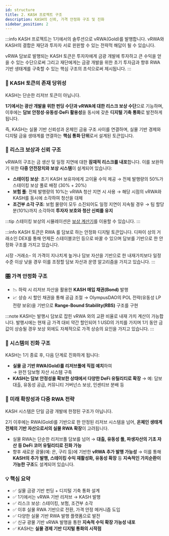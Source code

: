 ```yaml
---
id: structure
title: 2. KASH 프로젝트 구조
description: KASH의 신뢰, 가격 안정화 구조 및 진화
sidebar_position: 2
---
```


:::info
KASH 프로젝트는 1기에서의 솔루션으로 vRWA(Gold)를 발행합니다. vRWA와 KASH의 결합은 재단과 투자자 서로 윈윈할 수 있는 전략적 해답이 될 수 있습니다.

vRWA 담보로 발행되는 KASH 토큰은 투자자에게 금광 개발에 투자하고 큰 수익을 얻을 수 있는 수단으로써 그리고 재단에게는 금광 개발을 위한 초기 투자금과 향후 RWA 기반 생태계를 구축할 수 있는 핵심 구조의 초석으로써 제시됩니다.
:::

### 🧩 KASH 토큰의 존재 당위성

KASH는 단순한 리저브 토큰이 아닙니다.

**1기에서는 광산 개발을 위한 펀딩 수단과 vRWA에 대한 리스크 보상 수단**으로 기능하며,
이후에는 **담보 안정성·유동성·DeFi 활용성**을 동시에 갖춘 **디지털 기축 통화**로 발전하게 됩니다.

즉, KASH는 실물 기반 신뢰성과 온체인 금융 구조 사이를 연결하며,
실물 기반 경제와 디지털 금융 생태계를 연결하는 **핵심 통화 단위**로서 설계된 토큰입니다.

### 🔐 리스크 보상과 신뢰 구조

vRWA의 구조는 금 생산 및 일정 지연에 대한 **잠재적 리스크를 내포**합니다.
이를 보완하기 위한 **다중 안전장치와 보상 시스템**이 설계되어 있습니다:
- **스테이킹 보상**: 초기 KASH 보유자에게 고이율 수익 제공
    → 전체 발행량의 50%가 스테이킹 보상 풀로 배정 (30% + 20%)
- **보험 풀**: 전체 발행량의 10%는 vRWA 청산 지연 시 사용
    → 해당 시점의 vRWA와 KASH를 동시에 소각하여 청산을 대체
- **조건부 소각 구조**: 보험 물량이 모두 소진되어도 일정 지연이 지속될 경우
    → 팀 할당분(10%)까지 소각하여 **투자자 보호와 청산 신뢰를 유지**

:::tip
스테이킹 보상의 시뮬레이션은 [보상 계산기](/staking/calculator)를 이용할 수 있습니다.
:::

:::info
KASH 토큰은 RWA 를 담보로 하는 안정화 디지털 토큰입니다. 디파이 상의 거래소인 DEX를 통해 언제든 스테이블코인 등으로 바꿀 수 있으며 담보를 기반으로 한 안정화 구조를 가지고 있습니다.

시장 -거래소- 의 가격이 지나치게 높거나 담보 자산을 기반으로 한 내재가치보다 일정 수준 이상 낮을 경우 이를 조정할 담보 자산과 운영 알고리즘을 가지고 있습니다.
:::

### 🎛️ 가격 안정화 구조

- 📉 하락 시 리저브 자산을 활용한 **KASH 매입 채권(Bond)** 발행
- 📈 상승 시 할인 채권을 통해 공급 조절
    → OlympusDAO의 POL 전략(유동성 LP 전량 보유)을 기반으로 **Range-Bound Stability(RBS)** 구조를 구현

:::note
KASH는 발행시 담보로 잡힌 vRWA 와의 교환 비율로 내재 가치 계산이 가능합니다. 
발행시에는 현재 금 가격 대비 약간 할인되어 1 USD의 가치를 가지며 1기 동안 금값이 상승될 경우 보상 외에도 자체적으로 가격 상승의 요인을 가지고 있습니다.
:::
    
### 🔄 시스템의 진화 구조

KASH는 1기 종료 후, 다음 단계로 진화하게 됩니다:

- **실물 금 기반 RWA(Gold)를 리저브풀에 직접 예치**하여    
    → 완전 담보형 자산 시스템 구축
- **KASH는 담보 안정성을 확보한 상태에서 다양한 DeFi 유틸리티로 확장**
    → 예: 담보 대출, 유동성 공급, 커뮤니티 거버넌스 보상, 인센티브 분배 등

### 🚀 미래 확장성과 다중 RWA 전략

KASH 시스템은 단일 금광 개발에 한정된 구조가 아닙니다.

2기 이후에는 RWA(Gold)를 기반으로 한 안정된 리저브 시스템을 넘어,
**온체인 생태계 전체의 기반 자산으로서의 실물 RWA 확장**이 고려됩니다.

- 실물 RWA는 단순한 리저브풀 담보를 넘어
    → **대출, 유동성 풀, 파생자산의 기초 자산 등 DeFi 코어 유틸리티로 진화 가능**
- 향후 새로운 광물(예: 은, 구리 등)에 기반한 **vRWA 추가 발행 가능성**
    → 이를 통해 **KASH의 추가 발행, 스테이킹 수익 재활성화, 유동성 확장** 등
    **지속적인 가치순환이 가능한 구조**도 설계되어 있습니다.

### 💡 핵심 요약

- ✅ 실물 금광 기반 펀딩 + 디지털 기축 통화 설계
- ✅ 1기에서는 vRWA 기반 리저브 → KASH 발행
- ✅ 리스크 보상: 스테이킹, 보험, 조건부 소각
- ✅ 이후 실물 RWA 기반으로 전환, 가격 안정 메커니즘 도입
- ✅ 다양한 실물 기반 RWA 발행 플랫폼으로 발전
- ✅ 신규 광물 기반 vRWA 발행을 통한 **지속적 수익 확장 가능성 내포**
- ✅ KASH는 **실물 경제 기반 디지털 통화의 시작점**
